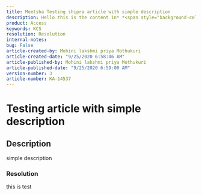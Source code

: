 ```yaml
---
title: Meetsha Testing shipra article with simple description  
description: Hello this is the content in* *<span style="background-color:#e74c3c;">red color</span>
product: Access  
keywords: KCS  
resolution: Resolution  
internal-notes:   
bug: False  
article-created-by: Mohini lakshmi priya Mothukuri  
article-created-date: "9/25/2020 6:58:46 AM"  
article-published-by: Mohini lakshmi priya Mothukuri  
article-published-date: "9/25/2020 6:59:00 AM" 
version-number: 3  
article-number: KA-14537
---
```


# Testing article with simple description

## Description

simple description

### Resolution

this is test
